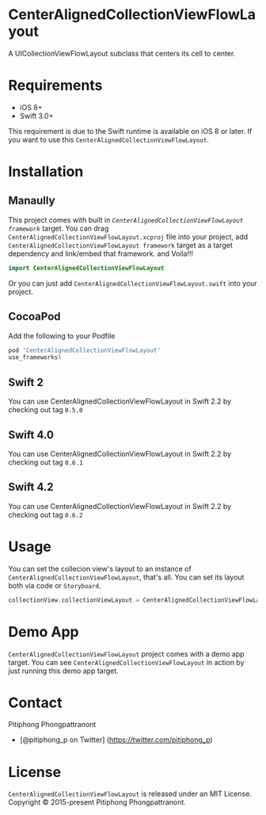 # CenterAlignedCollectionViewFlowLayout
A UICollectionViewFlowLayout subclass that centers its cell to center.

# Requirements
- iOS 8+
- Swift 3.0+

This requirement is due to the Swift runtime is available on iOS 8 or later. If you want to use this `CenterAlignedCollectionViewFlowLayout`.

# Installation
## Manaully
This project comes with built in *`CenterAlignedCollectionViewFlowLayout framework`* target. You can drag `CenterAlignedCollectionViewFlowLayout.xcproj` file into your project, add `CenterAlignedCollectionViewFlowLayout framework` target as a target dependency and link/embed that framework. and Voila!!!
````swift
import CenterAlignedCollectionViewFlowLayout
````
Or you can just add `CenterAlignedCollectionViewFlowLayout.swift` into your project.
## CocoaPod
Add the following to your Podfile
````ruby
pod 'CenterAlignedCollectionViewFlowLayout'
use_frameworks!
````

## Swift 2
You can use CenterAlignedCollectionViewFlowLayout in Swift 2.2 by checking out tag `0.5.0` 
## Swift 4.0
You can use CenterAlignedCollectionViewFlowLayout in Swift 2.2 by checking out tag `0.6.1` 
## Swift 4.2
You can use CenterAlignedCollectionViewFlowLayout in Swift 2.2 by checking out tag `0.6.2` 

# Usage
You can set the collecion view's layout to an instance of `CenterAlignedCollectionViewFlowLayout`, that's all. You can set its layout both via code or `Storyboard`.
````swift
collectionView.collectionViewLayout = CenterAlignedCollectionViewFlowLayout()
````

# Demo App
`CenterAlignedCollectionViewFlowLayout` project comes with a demo app target. You can see `CenterAlignedCollectionViewFlowLayout` in action by just running this demo app target.
# Contact
Pitiphong Phongpattranont
- [@pitiphong_p on Twitter] (https://twitter.com/pitiphong_p)

# License
`CenterAlignedCollectionViewFlowLayout` is released under an MIT License.  
Copyright © 2015-present Pitiphong Phongpattranont.


